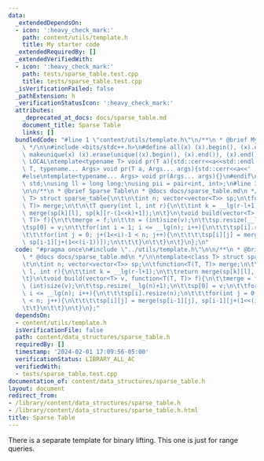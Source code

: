```yaml
---
data:
  _extendedDependsOn:
  - icon: ':heavy_check_mark:'
    path: content/utils/template.h
    title: My starter code
  _extendedRequiredBy: []
  _extendedVerifiedWith:
  - icon: ':heavy_check_mark:'
    path: tests/sparse_table.test.cpp
    title: tests/sparse_table.test.cpp
  _isVerificationFailed: false
  _pathExtension: h
  _verificationStatusIcon: ':heavy_check_mark:'
  attributes:
    _deprecated_at_docs: docs/sparse_table.md
    document_title: Sparse Table
    links: []
  bundledCode: "#line 1 \"content/utils/template.h\"\n/**\n * @brief My starter code\n\
    \ */\n\n#include <bits/stdc++.h>\n#define all(x) (x).begin(), (x).end()\n#define\
    \ makeunique(x) (x).erase(unique((x).begin(), (x).end()), (x).end());\n\n#ifdef\
    \ LOCAL\ntemplate<typename T> void pr(T a){std::cerr<<a<<std::endl;}\ntemplate<typename\
    \ T, typename... Args> void pr(T a, Args... args){std::cerr<<a<<' ',pr(args...);}\n\
    #else\ntemplate<typename... Args> void pr(Args... args){}\n#endif\n\nusing namespace\
    \ std;\nusing ll = long long;\nusing pii = pair<int, int>;\n#line 3 \"content/data_structures/sparse_table.h\"\
    \n\n/**\n * @brief Sparse Table\n * @docs docs/sparse_table.md\n */\n\ntemplate<class\
    \ T> struct sparse_table{\n\t\n\tint n; vector<vector<T>> sp;\n\tfunction<T(T,\
    \ T)> merge;\n\t\n\tT query(int l, int r){\n\t\tint k = __lg(r-l+1);\n\t\treturn\
    \ merge(sp[k][l], sp[k][r-(1<<k)+1]);\n\t}\n\tvoid build(vector<T> v, function<T(T,\
    \ T)> f){\n\t\tmerge = f;\n\t\tn = (int)size(v);\n\t\tsp.resize(__lg(n)+1);\n\t\
    \tsp[0] = v;\n\t\tfor(int i = 1; i <= __lg(n); i++){\n\t\t\tsp[i].resize(n);\n\
    \t\t\tfor(int j = 0; j+(1<<i)-1 < n; j++){\n\t\t\t\tsp[i][j] = merge(sp[i-1][j],\
    \ sp[i-1][j+(1<<(i-1))]);\n\t\t\t}\n\t\t}\n\t}\n};\n"
  code: "#pragma once\n#include \"../utils/template.h\"\n\n/**\n * @brief Sparse Table\n\
    \ * @docs docs/sparse_table.md\n */\n\ntemplate<class T> struct sparse_table{\n\
    \t\n\tint n; vector<vector<T>> sp;\n\tfunction<T(T, T)> merge;\n\t\n\tT query(int\
    \ l, int r){\n\t\tint k = __lg(r-l+1);\n\t\treturn merge(sp[k][l], sp[k][r-(1<<k)+1]);\n\
    \t}\n\tvoid build(vector<T> v, function<T(T, T)> f){\n\t\tmerge = f;\n\t\tn =\
    \ (int)size(v);\n\t\tsp.resize(__lg(n)+1);\n\t\tsp[0] = v;\n\t\tfor(int i = 1;\
    \ i <= __lg(n); i++){\n\t\t\tsp[i].resize(n);\n\t\t\tfor(int j = 0; j+(1<<i)-1\
    \ < n; j++){\n\t\t\t\tsp[i][j] = merge(sp[i-1][j], sp[i-1][j+(1<<(i-1))]);\n\t\
    \t\t}\n\t\t}\n\t}\n};"
  dependsOn:
  - content/utils/template.h
  isVerificationFile: false
  path: content/data_structures/sparse_table.h
  requiredBy: []
  timestamp: '2024-02-01 17:09:56-05:00'
  verificationStatus: LIBRARY_ALL_AC
  verifiedWith:
  - tests/sparse_table.test.cpp
documentation_of: content/data_structures/sparse_table.h
layout: document
redirect_from:
- /library/content/data_structures/sparse_table.h
- /library/content/data_structures/sparse_table.h.html
title: Sparse Table
---
```

There is a separate template for binary lifting. This one is just for range queries.
